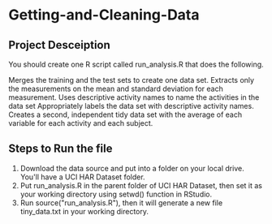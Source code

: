 Getting-and-Cleaning-Data
=========================
Project Desceiption 
-------------------------
You should create one R script called run_analysis.R that does the following.

Merges the training and the test sets to create one data set.
Extracts only the measurements on the mean and standard deviation for each measurement.
Uses descriptive activity names to name the activities in the data set
Appropriately labels the data set with descriptive activity names.
Creates a second, independent tidy data set with the average of each variable for each activity and each subject.

Steps to Run the file
------------------------
1) Download the data source and put into a folder on your local drive. You'll have a UCI HAR Dataset folder.
2) Put run_analysis.R in the parent folder of UCI HAR Dataset, then set it as your working directory using setwd() function in RStudio.
3) Run source("run_analysis.R"), then it will generate a new file tiny_data.txt in your working directory.
